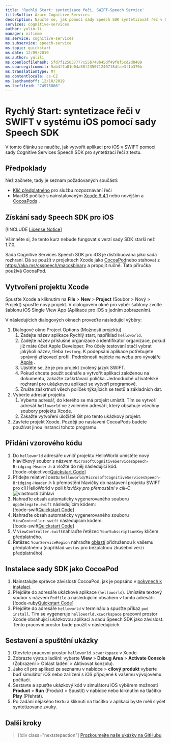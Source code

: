 ```yaml
---
title: 'Rychlý Start: syntetizace řeči, SWIFT-Speech Service'
titleSuffix: Azure Cognitive Services
description: Naučte se, jak pomocí sady Speech SDK syntetizovat řeč v SWIFT v systému iOS.
services: cognitive-services
author: yulin-li
manager: nitinme
ms.service: cognitive-services
ms.subservice: speech-service
ms.topic: quickstart
ms.date: 12/09/2019
ms.author: yulili
ms.openlocfilehash: 5fd7f125037777c55b748b45df49f8f5cd2d0409
ms.sourcegitcommit: 5ab4f7a81d04a58f235071240718dfae3f1b370b
ms.translationtype: MT
ms.contentlocale: cs-CZ
ms.lasthandoff: 12/10/2019
ms.locfileid: "74975886"
---
```

# <a name="quickstart-synthesize-speech-in-swift-on-ios-using-the-speech-sdk"></a>Rychlý Start: syntetizace řeči v SWIFT v systému iOS pomocí sady Speech SDK

V tomto článku se naučíte, jak vytvořit aplikaci pro iOS v SWIFT pomocí sady Cognitive Services Speech SDK pro syntetizaci řeči z textu.

## <a name="prerequisites"></a>Předpoklady

Než začnete, tady je seznam požadovaných součástí:

* [Klíč předplatného](~/articles/cognitive-services/Speech-Service/get-started.md) pro službu rozpoznávání řeči
* MacOS počítač s nainstalovaným [Xcode 9.4.1](https://geo.itunes.apple.com/us/app/xcode/id497799835?mt=12) nebo novějším a [CocoaPods](https://cocoapods.org/) .

## <a name="get-the-speech-sdk-for-ios"></a>Získání sady Speech SDK pro iOS

[!INCLUDE [License Notice](~/includes/cognitive-services-speech-service-license-notice.md)]

Všimněte si, že tento kurz nebude fungovat s verzí sady SDK starší než 1.7.0.

Sada Cognitive Services Speech SDK pro iOS je distribuována jako sada rozhraní.
Dá se použít v projektech Xcode jako [CocoaPod](https://cocoapods.org/)nebo stahovat z https://aka.ms/csspeech/macosbinary a propojit ručně. Tato příručka používá CocoaPod.

## <a name="create-an-xcode-project"></a>Vytvoření projektu Xcode

Spusťte Xcode a kliknutím na **File** > **New** > **Project** (Soubor > Nový > Projekt) spusťte nový projekt.
V dialogovém okně pro výběr šablony zvolte šablonu iOS Single View App (Aplikace pro iOS s jedním zobrazením).

V následujících dialogových oknech proveďte následující výběry:

1. Dialogové okno Project Options (Možnosti projektu)
    1. Zadejte název aplikace Rychlý start, například `helloworld`.
    1. Zadejte název příslušné organizace a identifikátor organizace, pokud již máte účet Apple Developer. Pro účely testování stačí vybrat jakýkoli název, třeba `testorg`. K podepsání aplikace potřebujete správný zřizovací profil. Podrobnosti najdete na [webu pro vývojáře Apple](https://developer.apple.com/) .
    1. Ujistěte se, že je pro projekt zvolený jazyk SWIFT.
    1. Pokud chcete použít scénáře a vytvořit aplikaci založenou na dokumentu, zakažte zaškrtávací políčka. Jednoduché uživatelské rozhraní pro ukázkovou aplikaci se vytvoří programově.
    1. Zrušte zaškrtnutí všech políček týkajících se testů a základních dat.
1. Vyberte adresář projektu.
    1. Vyberte adresář, do kterého se má projekt umístit. Tím se vytvoří adresář `helloworld` ve zvoleném adresáři, který obsahuje všechny soubory projektu Xcode.
    1. Zakažte vytvoření úložiště Git pro tento ukázkový projekt.
1. Zavřete projekt Xcode. Později po nastavení CocoaPods budete používat jinou instanci tohoto programu.

## <a name="add-the-sample-code"></a>Přidání vzorového kódu

1. Do `helloworld` adresáře uvnitř projektu HelloWorld umístěte nový hlavičkový soubor s názvem `MicrosoftCognitiveServicesSpeech-Bridging-Header.h` a vložte do něj následující kód:  
   [!code-objectivec[Quickstart Code](~/samples-cognitive-services-speech-sdk/quickstart/swift/ios/text-to-speech/helloworld/helloworld/MicrosoftCognitiveServicesSpeech-Bridging-Header.h#code)]
1. Přidejte relativní cestu `helloworld/MicrosoftCognitiveServicesSpeech-Bridging-Header.h` k přemostění hlavičky do nastavení projektu SWIFT pro cíl HelloWorld v poli *hlavičky pro přemostění v cíli-C* ![vlastnosti záhlaví](~/articles/cognitive-services/Speech-Service/media/sdk/qs-swift-ios-bridging-header.png)
1. Nahraďte obsah automaticky vygenerovaného souboru `AppDelegate.swift` následujícím kódem:  
   [!code-swift[Quickstart Code](~/samples-cognitive-services-speech-sdk/quickstart/swift/ios/text-to-speech/helloworld/helloworld/AppDelegate.swift#code)]
1. Nahraďte obsah automaticky vygenerovaného souboru `ViewController.swift` následujícím kódem:  
   [!code-swift[Quickstart Code](~/samples-cognitive-services-speech-sdk/quickstart/swift/ios/text-to-speech/helloworld/helloworld/ViewController.swift#code)]
1. V `ViewController.swift`nahraďte řetězec `YourSubscriptionKey` klíčem předplatného.
1. Řetězec `YourServiceRegion` nahraďte [oblastí](~/articles/cognitive-services/Speech-Service/regions.md) přidruženou k vašemu předplatnému (například `westus` pro bezplatnou zkušební verzi předplatného).

## <a name="install-the-sdk-as-a-cocoapod"></a>Instalace sady SDK jako CocoaPod

1. Nainstalujte správce závislostí CocoaPod, jak je popsáno v [pokynech k instalaci](https://guides.cocoapods.org/using/getting-started.html).
1. Přejděte do adresáře ukázkové aplikace (`helloworld`). Umístěte textový soubor s názvem `Podfile` a následujícím obsahem v tomto adresáři:  
   [!code-ruby[Quickstart Code](~/samples-cognitive-services-speech-sdk/quickstart/swift/ios/text-to-speech/helloworld/Podfile)]
1. Přejděte do adresáře `helloworld` v terminálu a spusťte příkaz `pod install`. Tím se vygeneruje `helloworld.xcworkspace` pracovní prostor Xcode obsahující ukázkovou aplikaci a sadu Speech SDK jako závislost. Tento pracovní prostor bude použit v následujících.

## <a name="build-and-run-the-sample"></a>Sestavení a spuštění ukázky

1. Otevřete pracovní prostor `helloworld.xcworkspace` v Xcode.
1. Zobrazte výstup ladění: vyberte **View** > **Debug Area** > **Activate Console** (Zobrazení > Oblast ladění > Aktivovat konzolu).
1. Jako cíl pro aplikaci ze seznamu v nabídce > **cílový** **produkt** vyberte buď simulátor iOS nebo zařízení s iOS připojené k vašemu vývojovému počítači.
1. Sestavte a spusťte ukázkový kód v simulátoru iOS výběrem možnosti **Product** > **Run** (Produkt > Spustit) v nabídce nebo kliknutím na tlačítko **Play** (Přehrát).
1. Po zadání nějakého textu a kliknutí na tlačítko v aplikaci byste měli slyšet syntetizované zvuky.

## <a name="next-steps"></a>Další kroky

> [!div class="nextstepaction"]
> [Prozkoumejte naše ukázky na GitHubu](https://aka.ms/csspeech/samples)
